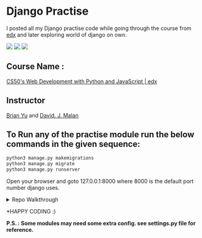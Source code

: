 # Django Practise
I posted all my Django practise code while going through the course from [edx](https://edx.org) and later exploring world of django on own. 

![](https://img.shields.io/badge/build-passed-green)  ![](https://img.shields.io/github/stars/PrashanjeetH/Django_Practise?style=flat)  ![](https://img.shields.io/badge/lisence-GNU-blue)
## Course Name :
[CS50's Web Development with Python and JavaScript | edx](https://www.edx.org/course/cs50s-web-programming-with-python-and-javascript)
## Instructor
[Brian Yu](https://www.edx.org/bio/brian-yu) and [David. J. Malan](https://www.edx.org/bio/david-j-malan)
     
## To Run any of the practise module run the below commands in the given sequence:
```python
python3 manage.py makemigrations
python3 manage.py migrate
python3 manage.py runserver
```
Open your browser and goto 127.0.0.1:8000 where 8000 is the default port number django uses.

<details>
<summary>Repo Walkthrough</summary>
 
 - practise00 : Hello world in Django i.e rendering returning HTML response from views.
 - practise01 : Rendering returning HTML file from templates and using models/DB in Django.
 - practise02 : Renderin multiple HTML templtes and Linking them to each other.
 - practise03 : Intro to Django version of jinja2 i.e Django Template Language (DTL) and Loading Static files like css and js.
 - practise04 : Form in Django (Typical way).
 - practise05 : Form in Django (Django Forms Way).
 - practise06 : Handeling media files in Django.
 - practise07 : Introduction to Class Based View in Django.
 - practise08 : User Registration and individual content management.
 - practise09 : Social authentication integrated in project (google authentication) [Referred Blog](https://medium.com/@whizzoe/in-5-mins-set-up-google-login-to-sign-up-users-on-django-e71d5c38f5d5)
 - practise10 : Sending mail using SMTP server ( HOST : gmail )
 - practise11 : Using Sessions for better experience.
</details>

*HAPPY CODING :)

__P.S. : Some modules may need some extra config. see settings.py file for reference.__
